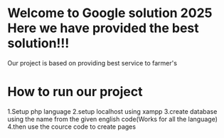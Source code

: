 # Welcome to Google solution 2025 Here we have provided the best solution!!!

Our project is based on providing best service to farmer's

# How to run our project 
1.Setup php language 
2.setup localhost using xampp
3.create database using the name from the given english code(Works for all the language)
4.then use the cource code to create pages

